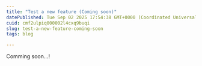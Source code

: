 ```yaml
---
title: "Test a new feature (Coming soon)"
datePublished: Tue Sep 02 2025 17:54:38 GMT+0000 (Coordinated Universal Time)
cuid: cmf2ulpiq000002l4cxq9buqi
slug: test-a-new-feature-coming-soon
tags: blog

---
```


Comming soon...!